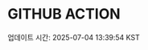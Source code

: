 # GITHUB ACTION
  <!-- START_UPDATED_TIME -->
  업데이트 시간: 2025-07-04 13:39:54 KST
  <!-- END_UPDATED_TIME -->
